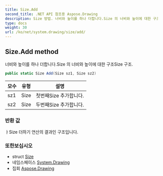 ```yaml
---
title: Size.Add
second_title: .NET API 참조용 Aspose.Drawing
description: Size 방법. 너비와 높이를 하나 더합니다.Size 의 너비와 높이에 대한 구조Size 구조.
type: docs
weight: 30
url: /ko/net/system.drawing/size/add/
---
```

## Size.Add method

너비와 높이를 하나 더합니다.Size 의 너비와 높이에 대한 구조Size 구조.

```csharp
public static Size Add(Size sz1, Size sz2)
```

| 모수 | 유형 | 설명 |
| --- | --- | --- |
| sz1 | Size | 첫번째Size 추가합니다. |
| sz2 | Size | 두번째Size 추가합니다. |

### 반환 값

ㅏSize 더하기 연산의 결과인 구조입니다.

### 또한보십시오

* struct [Size](../)
* 네임스페이스 [System.Drawing](../../size/)
* 집회 [Aspose.Drawing](../../../)


